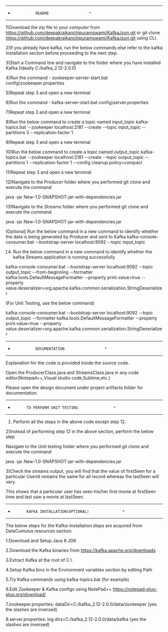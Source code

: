 *************************************************************************
*				README					*
*************************************************************************
1)Download the zip file to your computer from https://github.com/deepakrajkanchipuramswami/KafkaJson.git or git clone https://github.com/deepakrajkanchipuramswami/KafkaJson.git using CLI.

2)If you already have kafka, run the below commands else refer to the kafka Installation section before proceeding to the next step.

3)Start a Command line and navigate to the folder where you have installed Kafka.(Ideally C:/kafka_2.12-2.0.0)

4)Run the command - zookeeper-server-start.bat config\zookeeper.properties

5)Repeat step 3 and open a new terminal

6)Run the command - kafka-server-start.bat config\server.properties

7)Repeat step 3 and open a new terminal

8)Run the below command to create a topic named input_topic
kafka-topics.bat --zookeeper localhost:2181 --create --topic input_topic --partitions 3 --replication-factor 1

9)Repeat step 3 and open a new terminal

10)Run the below command to create a topic named output_topic
kafka-topics.bat --zookeeper localhost:2181 --create --topic output_topic --partitions 1 --replication-factor 1 --config cleanup.policy=compact

11)Repeat step 3 and open a new terminal

12)Navigate to the Producer folder where you performed git clone and execute the command

java -jar New-1.0-SNAPSHOT-jar-with-dependencies.jar

13)Navigate to the Streams folder where you performed git clone and execute the command

java -jar New-1.0-SNAPSHOT-jar-with-dependencies.jar

(Optional) Run the below command in a new command to identify whether the data is being generated by Producer and sent to Kafka
kafka-console-consumer.bat --bootstrap-server localhost:9092 --topic input_topic

14) Run the below command in a new command to identify whether the kafka Streams application is running successfully

kafka-console-consumer.bat --bootstrap-server localhost:9092 --topic output_topic --from-beginning --formatter kafka.tools.DefaultMessageFormatter --property print.value=true  --property value.deserializer=org.apache.kafka.common.serialization.StringDeserializer

(For Unit Testing, use the below command)

kafka-console-consumer.bat --bootstrap-server localhost:9092 --topic output_topic --formatter kafka.tools.DefaultMessageFormatter --property print.value=true  --property value.deserializer=org.apache.kafka.common.serialization.StringDeserializer

****************************************************************************
*				DOCUMENTATION				   *
****************************************************************************
Explanation for the code is provided inside the source code.

Open the ProducerClass.java and StreamsClass.java in any code editor(Notepad++,Visual studio code,Sublime,etc.)

Please open the design document under project artifacts folder for documentation.

****************************************************************************
*			TO PERFORM UNIT TESTING				   *
****************************************************************************
1) Perform all the steps in the above code except step 12.

2)Instead of performing step 12 in the above section, perform the below step

Navigate to the Unit testing folder where you performed git clone and execute the command

java -jar New-1.0-SNAPSHOT-jar-with-dependencies.jar

3)Check the streams output, you will find that the value of firstSeen for a particular UserId remains the same for all record whereas the lastSeen will vary.

This shows that a particular user has seen his/her first movie at firstSeen time and last saw a movie at lastSeen.

****************************************************************************
*			KAFKA INSTALLATION(OPTIONAL)			   *
****************************************************************************
The below steps for the Kafka-Installation steps are acquired from DataCumulus resources section.

1.Download and Setup Java 8 JDK

2.Download the Kafka binaries from https://kafka.apache.org/downloads

3.Extract Kafka at the root of C:\

4.Setup Kafka bins in the Environment variables section by editing Path

5.Try Kafka commands using kafka-topics.bat (for example)

6.Edit Zookeeper & Kafka configs using NotePad++ https://notepad-plus-plus.org/download/

7.zookeeper.properties: dataDir=C:/kafka_2.12-2.0.0/data/zookeeper (yes the slashes are inversed)

8.server.properties: log.dirs=C:/kafka_2.12-2.0.0/data/kafka (yes the slashes are inversed)

